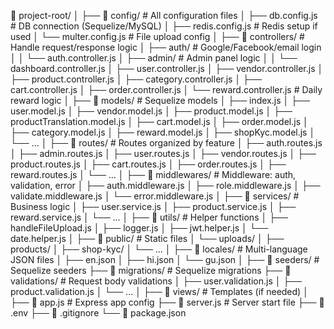 📁 project-root/
│
├── 📁 config/                      # All configuration files
│   ├── db.config.js               # DB connection (Sequelize/MySQL)
│   ├── redis.config.js            # Redis setup if used
│   └── multer.config.js           # File upload config
│
├── 📁 controllers/                # Handle request/response logic
│   ├── auth/                      # Google/Facebook/email login
│   │   └── auth.controller.js
│   ├── admin/                     # Admin panel logic
│   │   └── dashboard.controller.js
│   ├── user.controller.js
│   ├── vendor.controller.js
│   ├── product.controller.js
│   ├── category.controller.js
│   ├── cart.controller.js
│   ├── order.controller.js
│   └── reward.controller.js      # Daily reward logic
│
├── 📁 models/                     # Sequelize models
│   ├── index.js
│   ├── user.model.js
│   ├── vendor.model.js
│   ├── product.model.js
│   ├── productTranslation.model.js
│   ├── cart.model.js
│   ├── order.model.js
│   ├── category.model.js
│   ├── reward.model.js
│   ├── shopKyc.model.js
│   └── ...
│
├── 📁 routes/                     # Routes organized by feature
│   ├── auth.routes.js
│   ├── admin.routes.js
│   ├── user.routes.js
│   ├── vendor.routes.js
│   ├── product.routes.js
│   ├── cart.routes.js
│   ├── order.routes.js
│   ├── reward.routes.js
│   └── ...
│
├── 📁 middlewares/               # Middleware: auth, validation, error
│   ├── auth.middleware.js
│   ├── role.middleware.js
│   ├── validate.middleware.js
│   └── error.middleware.js
│
├── 📁 services/                  # Business logic
│   ├── user.service.js
│   ├── product.service.js
│   ├── reward.service.js
│   └── ...
│
├── 📁 utils/                     # Helper functions
│   ├── handleFileUpload.js
│   ├── logger.js
│   ├── jwt.helper.js
│   └── date.helper.js
│
├── 📁 public/                    # Static files
│   └── uploads/
│       ├── products/
│       ├── shop-kyc/
│       └── ...
│
├── 📁 locales/                   # Multi-language JSON files
│   ├── en.json
│   ├── hi.json
│   └── gu.json
│
├── 📁 seeders/                   # Sequelize seeders
├── 📁 migrations/                # Sequelize migrations
├── 📁 validations/              # Request body validations
│   ├── user.validation.js
│   ├── product.validation.js
│   └── ...
│
├── 📁 views/                     # Templates (if needed)
│
├── 📄 app.js                     # Express app config
├── 📄 server.js                  # Server start file
├── 📄 .env
├── 📄 .gitignore
└── 📄 package.json
